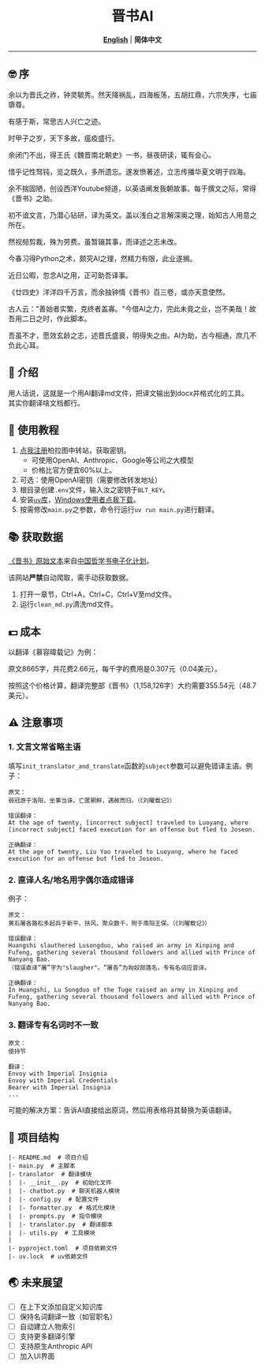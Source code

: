 <div align="center">
<h1> 晋书AI </h1>

[**English**](docs/README_EN.md) | **简体中文**
</div>

---

## 🤓 序
余以为晋氏之祚，钟灵毓秀。然天降祸乱，四海板荡，五胡扛鼎，六宗失序，七庙隳尊。

有感于斯，常思古人兴亡之迹。

时甲子之岁，天下多故，瘟疫盛行。

余闭门不出，得王氏《魏晋南北朝史》一书，昼夜研读，辄有会心。

惜乎记性驽钝，览之既久，多所遗忘。遂发愤著述，立志传播华夏文明于四海。

余不揣固陋，创设西洋Youtube频道，以英语阐发我朝故事。每于撰文之际，常得《晋书》之助。

初不谙文言，乃潜心钻研，译为英文。盖以浅白之言解深奥之理，始知古人用意之所在。

然视频剪裁，殊为劳费。虽暂辍其事，而译述之志未改。

今春习得Python之术，颇究AI之理，然精力有限，此业遂搁。

近日公暇，忽念AI之用，正可助吾译事。

《廿四史》洋洋四千万言，而余独钟情《晋书》百三卷，或亦天意使然。

古人云："善始者实繁，克终者盖寡。"今借AI之力，完此未竟之业，岂不美哉！故吾用二日之时，作此脚本。

吾虽不才，愿效玄龄之志，述晋氏盛衰，明得失之由。AI为助，古今相通，庶几不负此心耳。

## 🤔 介绍
用人话说，这就是一个用AI翻译md文件，把译文输出到docx并格式化的工具。
其实你翻译啥文档都行。

## 📑 使用教程
1. [点我注册](https://api.bltcy.ai/register?aff=q3ue)柏拉图中转站，获取密钥。
   - 可使用OpenAI、Anthropic、Google等公司之大模型
   - 价格比官方便宜60%以上。
2. 可选：使用OpenAI密钥（需要修改转发地址）
3. 根目录创建`.env`文件，输入汝之密钥于`BLT_KEY`。
4. 安装[`uv`库](https://github.com/astral-sh/uv)，[Windows使用者点我下载](https://github.com/astral-sh/uv/releases/download/0.5.8/uv-x86_64-pc-windows-msvc.zip)。
5. 按需修改`main.py`之参数，命令行运行`uv run main.py`进行翻译。

## 📚 获取数据
[《晋书》原始文本](https://ctext.org/wiki.pl?if=gb&res=788577&remap=gb)来自[中国哲学书电子化计划](https://ctext.org/zhs)。

该网站**严禁**自动爬取，需手动获取数据。
1. 打开一章节，Ctrl+A，Ctrl+C，Ctrl+V至md文件。
2. 运行`clean_md.py`清洗md文件。

## 💵 成本
以翻译《慕容暐载记》为例：

原文8665字，共花费2.66元，每千字的费用是0.307元（0.04美元）。

按照这个价格计算，翻译完整部《晋书》（1,158,126字）大约需要355.54元（48.7美元）。

## ⚠ 注意事项
### 1. 文言文常省略主语
填写`init_translator_and_translate`函数的`subject`参数可以避免错译主语。例子：
```
原文：
弱冠游于洛阳，坐事当诛，亡匿朝鲜，遇赦而归。（《刘曜载记》）

错误翻译：
At the age of twenty, [incorrect subject] traveled to Luoyang, where [incorrect subject] faced execution for an offense but fled to Joseon.

正确翻译：
At the age of twenty, Liu Yao traveled to Luoyang, where he faced execution for an offense but fled to Joseon.
```

### 2. 直译人名/地名用字偶尔造成错译
例子：
```
原文：
黄石屠各路松多起兵于新平、扶风，聚众数千，附于南阳王保。（《刘曜载记》）

错误翻译：
Huangshi slauthered Lusongduo, who raised an army in Xinping and Fufeng, gathering several thousand followers and allied with Prince of Nanyang Bao.
（错误直译“屠”字为"slaugher"。“屠各”为匈奴部落名，专有名词应音译。

正确翻译：
In Huangshi, Lu Songduo of the Tuge raised an army in Xinping and Fufeng, gathering several thousand followers and allied with Prince of Nanyang Bao.
```

### 3. 翻译专有名词时不一致
```
原文：
使持节

翻译：
Envoy with Imperial Insignia
Envoy with Imperial Credentials
Bearer with Imperial Insignia
...
```
可能的解决方案：告诉AI直接给出原词，然后用表格将其替换为英语翻译。


## 💬 项目结构
```
|- README.md  # 项目介绍
|- main.py  # 主脚本
|- translator  # 翻译模块
|  |- __init__.py  # 初始化文件
|  |- chatbot.py  # 聊天机器人模块
|  |- config.py  # 配置文件
|  |- formatter.py  # 格式化模块
|  |- prompts.py  # 指令模块
|  |- translator.py  # 翻译脚本
|  |- utils.py  # 工具模块
|
|- pyproject.toml  # 项目依赖文件
|- uv.lock  # uv依赖文件
```

## 🌏 未来展望
- [ ] 在上下文添加自定义知识库
- [ ] 保持名词翻译一致（如官职名）
- [ ] 自动建立人物索引
- [ ] 支持更多翻译引擎
- [ ] 支持原生Anthropic API
- [ ] 加入UI界面
